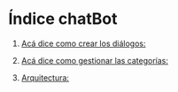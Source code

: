 # Índice chatBot

1. [Acá dice como crear los diálogos:](
https://gist.github.com/wsf/19e2254bf3ce952ce9b5dfc672f5ae9c)

2. [Acá dice como gestionar las categorías:](
https://gist.github.com/wsf/ffb916e1eb4729edb09f93bb510bb685)


3. [Arquitectura:](
https://github.com/Funpei/chatBot/blob/master/Arquitectura.md)
